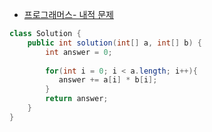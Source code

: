 - [프로그래머스- 내적 문제](https://school.programmers.co.kr/learn/courses/30/lessons/70128?language=java)

```java
class Solution {
    public int solution(int[] a, int[] b) {
        int answer = 0;
        
        for(int i = 0; i < a.length; i++){
           answer += a[i] * b[i];
        }
        return answer;
    }
}
```